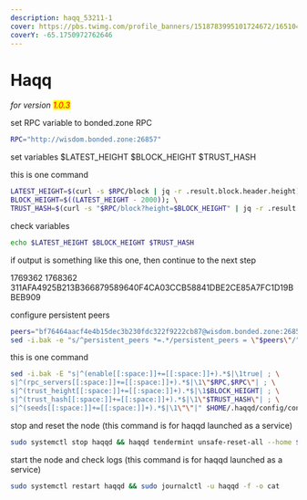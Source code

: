 ```yaml
---
description: haqq_53211-1
cover: https://pbs.twimg.com/profile_banners/1518783995101724672/1651040481/1500x500
coverY: -65.1750972762646
---
```


# Haqq

_for version <mark style="color:red;">1.0.3</mark>_

set RPC variable to bonded.zone RPC

```bash
RPC="http://wisdom.bonded.zone:26857"
```

set variables $LATEST\_HEIGHT $BLOCK\_HEIGHT $TRUST\_HASH

this is one command

```bash
LATEST_HEIGHT=$(curl -s $RPC/block | jq -r .result.block.header.height); \
BLOCK_HEIGHT=$((LATEST_HEIGHT - 2000)); \
TRUST_HASH=$(curl -s "$RPC/block?height=$BLOCK_HEIGHT" | jq -r .result.block_id.hash)
```

check variables

```bash
echo $LATEST_HEIGHT $BLOCK_HEIGHT $TRUST_HASH
```

if output is something like this one, then continue to the next step

1769362 1768362 311AFA4925B213B366879589640F4CA03CCB58841DBE2CE85A7FC1D19BBEB909

configure persistent peers

```bash
peers="bf76464aacf4e4b15dec3b230fdc322f9222cb87@wisdom.bonded.zone:26856"
sed -i.bak -e "s/^persistent_peers *=.*/persistent_peers = \"$peers\"/" $HOME/.haqqd/config/config.toml
```

this is one command

```bash
sed -i.bak -E "s|^(enable[[:space:]]+=[[:space:]]+).*$|\1true| ; \
s|^(rpc_servers[[:space:]]+=[[:space:]]+).*$|\1\"$RPC,$RPC\"| ; \
s|^(trust_height[[:space:]]+=[[:space:]]+).*$|\1$BLOCK_HEIGHT| ; \
s|^(trust_hash[[:space:]]+=[[:space:]]+).*$|\1\"$TRUST_HASH\"| ; \
s|^(seeds[[:space:]]+=[[:space:]]+).*$|\1\"\"|" $HOME/.haqqd/config/config.toml
```

stop and reset the node (this command is for haqqd launched as a service)

```bash
sudo systemctl stop haqqd && haqqd tendermint unsafe-reset-all --home $HOME/.haqqd --keep-addr-book
```

start the node and check logs (this command is for haqqd launched as a service)

```bash
sudo systemctl restart haqqd && sudo journalctl -u haqqd -f -o cat
```
